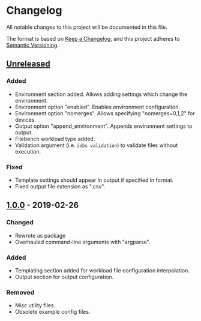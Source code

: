 # Changelog
All notable changes to this project will be documented in this file.

The format is based on [Keep a Changelog](https://keepachangelog.com/en/1.0.0/),
and this project adheres to [Semantic Versioning](https://semver.org/spec/v2.0.0.html).

## [Unreleased]
### Added
- Environment section added. Allows adding settings which change the environment.
- Environment option "enabled". Enables environment configuration.
- Environment option "nomerges". Allows specifying "nomerges=0,1,2" for devices.
- Output option "append_environment". Appends environment settings to output.
- Filebench workload type added.
- Validation argument (i.e. `iobs validation`) to validate files without execution.

### Fixed
- Template settings should appear in output if specified in format.
- Fixed output file extension as ".csv".

## [1.0.0] - 2019-02-26
### Changed
- Rewrote as package
- Overhauled command-line arguments with "argparse".

### Added
- Templating section added for workload file configuration interpolation.
- Output section for output configuration.

### Removed
- Misc utility files.
- Obsolete example config files.

[Unreleased]: https://github.com/uofl-csl/iobs/compare/v1.0.0...HEAD
[1.0.0]: https://github.com/uofl-csl/iobs/compare/v1.0.0...v1.0.0
